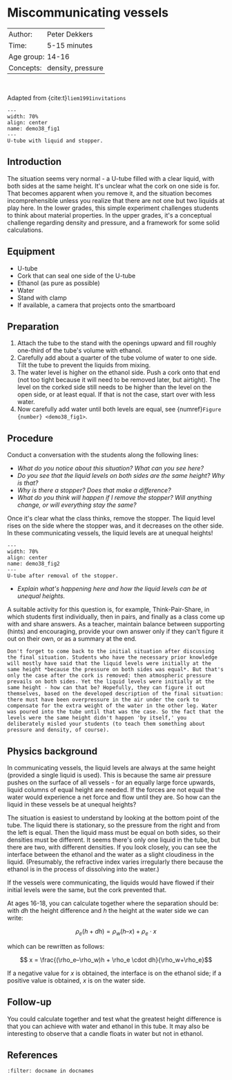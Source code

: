 # Miscommunicating vessels

<table style="width: 100%; border-collapse: collapse; border: none;">
    <tr style="background-color: var(--background-color);">  
        <td style="text-align: left; padding: 3px; border: none; color: var(--text-color)">Author:</td>
        <td style="text-align: left; padding: 3px; border: none; color: var(--text-color)">Peter Dekkers</td>
    </tr>
    <tr style="background-color: var(--background-color);"> 
        <td style="text-align: left; padding: 3px; border: none; color: var(--text-color)">Time:</td>
        <td style="text-align: left; padding: 3px; border: none; color: var(--text-color)">5-15 minutes</td>
    </tr>
    <tr style="background-color: var(--background-color);"> 
        <td style="text-align: left; padding: 3px; border: none; color: var(--text-color)">Age group:</td>
        <td style="text-align: left; padding: 3px; border: none; color: var(--text-color)">14-16</td>
    </tr>
    <tr style="background-color: var(--background-color);"> 
        <td style="text-align: left; padding: 3px; border: none; color: var(--text-color)">Concepts:</td>
        <td style="text-align: left; padding: 3px; border: none; color: var(--text-color)">density, pressure</td>
    </tr>
</table><br>

Adapted from {cite:t}`liem1991invitations`

```{figure} demo38_figure1.jpg
---
width: 70%
align: center
name: demo38_fig1
---
U-tube with liquid and stopper.
```

## Introduction
The situation seems very normal - a U-tube filled with a clear liquid, with both sides at the same height. It's unclear what the cork on one side is for. That becomes apparent when you remove it, and the situation becomes incomprehensible unless you realize that there are not one but two liquids at play here. In the lower grades, this simple experiment challenges students to think about material properties. In the upper grades, it's a conceptual challenge regarding density and pressure, and a framework for some solid calculations.


## Equipment
* U-tube
* Cork that can seal one side of the U-tube
* Ethanol (as pure as possible)
* Water
* Stand with clamp
* If available, a camera that projects onto the smartboard

## Preparation
1. Attach the tube to the stand with the openings upward and fill roughly one-third of the tube's volume with ethanol.
2. Carefully add about a quarter of the tube volume of water to one side. Tilt the tube to prevent the liquids from mixing.
3. The water level is higher on the ethanol side. Push a cork onto that end (not too tight because it will need to be removed later, but airtight). The level on the corked side still needs to be higher than the level on the open side, or at least equal. If that is not the case, start over with less water.
4. Now carefully add water until both levels are equal, see {numref}`Figure {number} <demo38_fig1>`.

## Procedure
Conduct a conversation with the students along the following lines:
* *What do you notice about this situation? What can you see here?*
* *Do you see that the liquid levels on both sides are the same height? Why is that?*
* *Why is there a stopper? Does that make a difference?*
* *What do you think will happen if I remove the stopper? Will anything change, or will everything stay the same?*

Once it's clear what the class thinks, remove the stopper. The liquid level rises on the side where the stopper was, and it decreases on the other side. In these communicating vessels, the liquid levels are at unequal heights!

```{figure} demo38_figure2.jpg
---
width: 70%
align: center
name: demo38_fig2
---
U-tube after removal of the stopper.
```

* *Explain what's happening here and how the liquid levels can be at unequal heights.*

A suitable activity for this question is, for example, Think-Pair-Share, in which students first individually, then in pairs, and finally as a class come up with and share answers. As a teacher, maintain balance between supporting (hints) and encouraging, provide your own answer only if they can't figure it out on their own, or as a summary at the end.

```{tip}
Don't forget to come back to the initial situation after discussing the final situation. Students who have the necessary prior knowledge will mostly have said that the liquid levels were initially at the same height *because the pressure on both sides was equal*. But that's only the case after the cork is removed: then atmospheric pressure prevails on both sides. Yet the liquid levels were initially at the same height - how can that be? Hopefully, they can figure it out themselves, based on the developed description of the final situation: there must have been overpressure in the air under the cork to compensate for the extra weight of the water in the other leg. Water was poured into the tube until that was the case. So the fact that the levels were the same height didn't happen 'by itself,' you deliberately misled your students (to teach them something about pressure and density, of course).
```

## Physics background
In communicating vessels, the liquid levels are always at the same height (provided a single liquid is used). This is because the same air pressure pushes on the surface of all vessels - for an equally large force upwards, liquid columns of equal height are needed. If the forces are not equal the water would experience a net force and flow until they are. So how can the liquid in these vessels be at unequal heights?

The situation is easiest to understand by looking at the bottom point of the tube. The liquid there is stationary, so the pressure from the right and from the left is equal. Then the liquid mass must be equal on both sides, so their densities must be different. It seems there's only one liquid in the tube, but there are two, with different densities. If you look closely, you can see the interface between the ethanol and the water as a slight cloudiness in the liquid. (Presumably, the refractive index varies irregularly there because the ethanol is in the process of dissolving into the water.)

If the vessels were communicating, the liquids would have flowed if their initial levels were the same, but the cork prevented that.

At ages 16-18, you can calculate together where the separation should be: with $dh$ the height difference and $h$ the height at the water side we can write:

$$ \rho_e (h + dh) = \rho_w (h – x) + \rho_e \cdot x $$

which can be rewritten as follows:

$$ x = \frac{(\rho_e–\rho_w)h + \rho_e \cdot dh}{\rho_w+\rho_e}$$

If a negative value for $x$ is obtained, the interface is on the ethanol side; if a positive value is obtained, $x$ is on the water side. 

## Follow-up
You could calculate together and test what the greatest height difference is that you can achieve with water and ethanol in this tube. It may also be interesting to observe that a candle floats in water but not in ethanol.

## References
```{bibliography}
:filter: docname in docnames
```